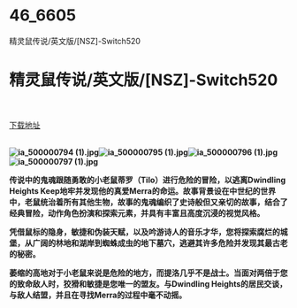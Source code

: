 # 46_6605
精灵鼠传说/英文版/[NSZ]-Switch520
# 精灵鼠传说/英文版/[NSZ]-Switch520
 <br/></br>
[下载地址](https://www.switch520.cc/article/6605 "下载地址")
<br/></br>

<p><span><strong><img src="https://pic2.58cdn.com.cn/nowater/webim/big/n_v216e01c50147f4ea1b49a20a74ceee06a.jpg" alt="ia_500000794 (1).jpg" title="ia_500000794 (1).jpg"><img src="https://pic2.58cdn.com.cn/nowater/webim/big/n_v29d1339cbb58f494283112789a770ea1f.jpg" alt="ia_500000795 (1).jpg" title="ia_500000795 (1).jpg"><img src="https://pic3.58cdn.com.cn/nowater/webim/big/n_v2a6777ee407bd4ef8826f076720dc62eb.jpg" alt="ia_500000796 (1).jpg" title="ia_500000796 (1).jpg"><img src="https://pic7.58cdn.com.cn/nowater/webim/big/n_v20bf39f8cf77a46d8bd35f1527f3cb99b.jpg" alt="ia_500000797 (1).jpg" title="ia_500000797 (1).jpg"> <br></strong></span></p>
<p></p>
<p><span><strong>传说中的鬼魂跟随勇敢的小老鼠蒂罗（Tilo）进行危险的冒险，以逃离Dwindling Heights Keep地牢并发现他的真爱Merra的命运。故事背景设在中世纪的世界中，老鼠统治着所有其他生物，故事的鬼魂编织了史诗般但又亲切的故事，结合了经典冒险，动作角色扮演和探索元素，并具有丰富且高度沉浸的视觉风格。</strong></span></p>
<p><span><strong>凭借鼠标的隐身，敏捷和伪装天赋，以及吟游诗人的音乐才华，您将探索腐烂的城堡，从广阔的林地和湖岸到蜘蛛成虫的地下墓穴，逃避其许多危险并发现其最古老的秘密。</strong></span></p>
<p></p>
<p><span><strong>萎缩的高地对于小老鼠来说是危险的地方，而提洛几乎不是战士。当面对两倍于您的致命敌人时，狡猾和敏捷是您唯一的盟友。与Dwindling Heights的居民交谈，与敌人结盟，并且在寻找Merra的过程中毫不动摇。</strong></span></p>
<p></p>
